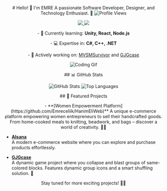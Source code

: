 <p align="center">
  # Hello! 👋 I'm EMRE  
  A passionate Software Developer, Designer, and Technology Enthusiast. 🚀  
  <img src="https://komarev.com/ghpvc/?username=Emreceliik" alt="Profile Views" />
</p>  

<p align="center">
  <a href="https://www.linkedin.com/in/Emreceliik">
    <img src="https://img.shields.io/badge/LinkedIn-blue?style=flat&logo=linkedin" />
  </a>  
  <a href="https://emreceliik.itch.io">
    <img src="https://img.shields.io/badge/My_Portfolio-gray?style=flat&logo=google-chrome" />
  </a>  
</p>

<p align="center">
  - 🌱 Currently learning: <strong>Unity, React, Node.js</strong>  
</p>
<p align="center">
  - 💻 Expertise in: <strong>C#, C++, .NET</strong>
</p>
<p align="center">  
  - 🔭 Actively working on: 
    <a href="https://github.com/insanitygamestd/mvsmsurvivorr">MVSMSurvivor</a> and 
    <a href="https://github.com/Emreceliik/GJGcase">GJGcase</a>  
</p>

<p align="center">
  <img src="https://media.giphy.com/media/LmNwrBhejkK9EFP504/giphy.gif" alt="Coding Gif" />
</p>

<p align="center">
  ## 📊 GitHub Stats  
</p>

<p align="center">
  <img src="https://github-readme-stats.vercel.app/api?username=Emreceliik&show_icons=true&theme=radical" alt="GitHub Stats" />
  <img src="https://github-readme-stats.vercel.app/api/top-langs/?username=Emreceliik&layout=compact&theme=radical" alt="Top Languages" />
</p>

<p align="center">
 ## 🌟 Featured Projects
</p>

<p align="center">
   - **[Women Empowerment Platform](https://github.com/Emreceliik/HanimEliWeb)**  
    A unique e-commerce platform empowering women entrepreneurs to sell their handcrafted goods. From home-cooked meals to knitting, beadwork, and bags – discover a world of creativity. 💪💖  

  - **[Alsana](https://github.com/Emreceliik/Alsana)**  
    A modern e-commerce website where you can explore and purchase products effortlessly.

  - **[GJGcase](https://github.com/Emreceliik/GJGcase)**  
    A dynamic game project where you collapse and blast groups of same-colored blocks. Features dynamic group icons and a smart shuffling solution. 🚀  
</p>

<p align="center">
  Stay tuned for more exciting projects! 🌟✨  
</p>
